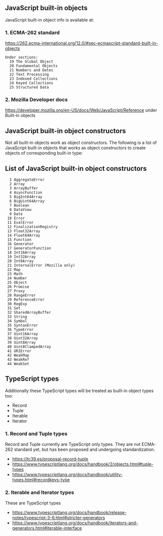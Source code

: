 
## JavaScript built-in objects

JavaScript built-in object info is available at:

### 1. ECMA-262 standard
https://262.ecma-international.org/12.0/#sec-ecmascript-standard-built-in-objects
```
Under sections:
  19 The Global Object
  20 Fundamental Objects
  21 Numbers and Dates
  22 Text Processing
  23 Indexed Collections
  24 Keyed Collections
  25 Structured Data
```

### 2. Mozilla Developer docs
https://developer.mozilla.org/en-US/docs/Web/JavaScript/Reference under Built-in objects

## JavaScript built-in object constructors

Not all built-in objects work as object constructors. The following is a list of 
JavaScript built-in objects that works as object constructors to create objects
of corresponding built-in type:

## List of JavaScript built-in object constructors
```
  1 AggregateError
  2 Array
  3 ArrayBuffer
  4 AsyncFunction
  5 BigInt64Array
  6 BigUint64Array
  7 Boolean
  8 DataView
  9 Date
 10 Error
 11 EvalError
 12 FinalizationRegistry
 13 Float32Array
 14 Float64Array
 15 Function
 16 Generator
 17 GeneratorFunction
 18 Int16Array
 19 Int32Array
 20 Int8Array
 21 InternalError (Mozilla only)
 22 Map
 23 Math
 24 Number
 25 Object
 26 Promise
 27 Proxy
 28 RangeError
 29 ReferenceError
 30 RegExp
 31 Set
 32 SharedArrayBuffer
 33 String
 34 Symbol
 35 SyntaxError
 36 TypeError
 37 Uint16Array
 38 Uint32Array
 39 Uint8Array
 40 Uint8ClampedArray
 41 URIError
 42 WeakMap
 43 WeakRef
 44 WeakSet
```

## TypeScript types

Additionally these TypeScript types will be treated as built-in object types too:
- Record
- Tuple
- Iterable
- Iterator 

### 1. Record and Tuple types
Record and Tuple currently are TypeScript only types. They are
not ECMA-262 standard yet, but has been proposed and undergoing standardization.

- https://tc39.es/proposal-record-tuple
- https://www.typescriptlang.org/docs/handbook/2/objects.html#tuple-types
- https://www.typescriptlang.org/docs/handbook/utility-types.html#recordkeys-type

### 2. Iterable and Iterator types
These are TypeScript types
- https://www.typescriptlang.org/docs/handbook/release-notes/typescript-3-6.html#stricter-generators
- https://www.typescriptlang.org/docs/handbook/iterators-and-generators.html#iterable-interface

